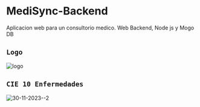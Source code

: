 # MediSync-Backend
Aplicacion web para un consultorio medico. Web Backend, Node js y Mogo DB

## `Logo`

![logo](https://github.com/VictorArdila/MediSync-Backend/assets/89551043/fb51480b-7801-42d7-9073-f125f7826209)

## `CIE 10 Enfermedades`


![30-11-2023--2](https://github.com/VictorArdila/MediSync-Backend/assets/89551043/f9d8f065-a9ab-4fc9-bf6a-f63ad7deb0a1)
